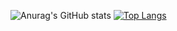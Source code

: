 ![Anurag's GitHub stats](https://github-readme-stats.vercel.app/api?username=RLC02&show_icons=true&theme=radical)
[![Top Langs](https://github-readme-stats.vercel.app/api/top-langs/?username=RLC02&hide_progress=false&theme=radical)](https://github.com/anuraghazra/github-readme-stats)
<!--
**RLC02/RLC02** is a ✨ _special_ ✨ repository because its `README.md` (this file) appears on your GitHub profile.

